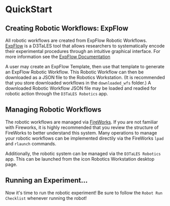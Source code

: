 #  QuickStart

## Creating Robotic Workflows: ExpFlow
All robotic workflows are created from ExpFlow Robotic Workflows. [ExpFlow](https://d3tales.as.uky.edu/expflow/)
is a D3TaLES tool that allows researchers to systematically encode their
experimental procedures through an intuitive graphical interface. For more information see the 
[ExpFlow Documentation](https://d3tales.as.uky.edu/expflow/docs)

A user may create an ExpFlow Template, then use that template to generate an ExpFlow Robotic Workflow.
This Robotic Workflow can then be downloaded as a JSON file to the Robotics Workstation. (It is recommended that you 
store downloaded workflows in the `downloaded_wfs` folder.) A downloaded Robotic Workflow JSON file may be loaded 
and readied for robotic action through the `D3TaLES Robotics` app.

## Managing Robotic Workflows
The robotic workflows are managed via [FireWorks](https://materialsproject.github.io/fireworks/). If you are not 
familiar with Fireworks, it is highly recommended that you review the structure of FireWorks to 
better understand this system. Many operations to manage your robotic workflows can be implemented directily
via the FireWorks `lpad` and `rlaunch` commands. 

Additionally, the robotic system can be managed via the `D3TaLES Robotics` app.
This can be launched from the icon Robotics Workstation desktop page.  


## Running an Experiment...
Now it's time to run the robotic experiment! Be sure to follow the `Robot Run Checklist` whenever running the robot! 

